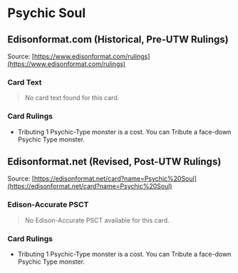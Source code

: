 # Psychic Soul

## Edisonformat.com (Historical, Pre-UTW Rulings)

Source: [https://www.edisonformat.com/rulings](https://www.edisonformat.com/rulings)

### Card Text

> No card text found for this card.

### Card Rulings

*   Tributing 1 Psychic-Type monster is a cost. You can Tribute a face-down Psychic Type monster.

## Edisonformat.net (Revised, Post-UTW Rulings)

Source: [https://edisonformat.net/card?name=Psychic%20Soul](https://edisonformat.net/card?name=Psychic%20Soul)

### Edison-Accurate PSCT

> No Edison-Accurate PSCT available for this card.

### Card Rulings

*   Tributing 1 Psychic-Type monster is a cost. You can Tribute a face-down Psychic Type monster.
            